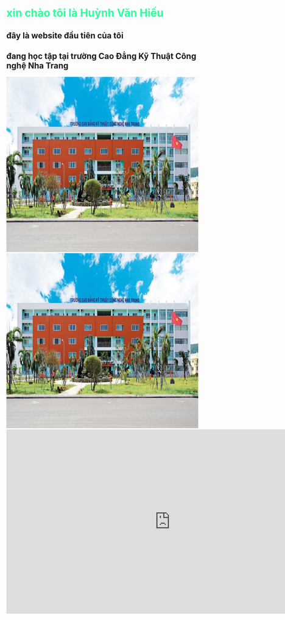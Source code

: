 <html>
 <head>
<h1 style="color:#2EFE9A;">xin chào tôi là Huỳnh Văn Hiếu </h1>
  <h2> đây là website đầu tiên của tôi </h1>
  <h2> đang học tập tại trường Cao Đẳng Kỹ Thuật Công nghệ Nha Trang </h1>
  <html>
 <head>
  <body>
   <img src="c.jpg" alt="c" width="660" height="460">
</body>
   <img src="c.jpg" alt="c" width="660" height="460">
<iframe width="860" height="484" src="https://www.youtube.com/embed/uKw8Afv64ok" title="YouTube video player" frameborder="0" allow="accelerometer; autoplay; clipboard-write; encrypted-media; gyroscope; picture-in-picture" allowfullscreen></iframe>

</html>
